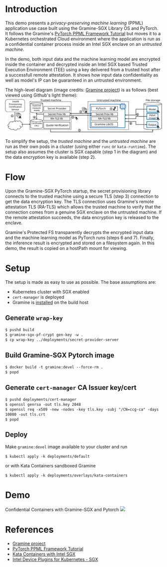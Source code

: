 # Introduction

This demo presents a _privacy-preserving machine learning_ (PPML) application
use case built using the Gramine-SGX Library OS and PyTorch. It follows the
Gramine's [PyTorch PPML Framework Tutorial](https://gramine.readthedocs.io/en/latest/tutorials/pytorch/index.html)
but moves it to a Kubernetes orchestrated Cloud environment where the
application is run as a confidential container process inside an Intel
SGX enclave on an _untrusted machine_.

In the demo, both input data and the machine learning model are encrypted
inside the container and decrypted inside an Intel SGX based Trusted Execution
Environment (TEE) using a key delivered from a trusted host after a successfull
remote attestation. It shows how input data confidentiality as well as model's
IP can be guaranteed in an untrusted environment.

The high-level diagram (image credits: [Gramine project](https://gramine.readthedocs.io/)) is as follows (best viewed using Github's light theme):
![Gramine-SGX PyTorch PPML overview (image credits: the Gramine project)](https://raw.githubusercontent.com/gramineproject/gramine/master/Documentation/tutorials/pytorch/img/workflow.svg)

To simplify the setup, the _trusted machine_ and the _untrusted machine_ are run
as their own pods in a cluster (using either `runc` or `kata-runtime`). The setup
also assumes the cluster is SGX capable (step 1 in the diagram) and the data
encryption key is available (step 2).

# Flow

Upon the Gramine-SGX PyTorch startup, the secret provisioning library connects
to the trusted machine using a secure TLS (step 3) connection to get the data
encryption key. The TLS connection uses Gramine's remote attestation TLS (RA-TLS)
which allows the trusted machine to verify that the connection comes from a
genuine SGX enclave on the untrusted machine. If the remote attestation succeeds,
the data encryption key is released to the enclave.

Gramine's Protected FS transparently decrypts the encrypted input data and the
machine learning model as PyTorch runs (steps 6 and 7). Finally, the inference
result is encrypted and stored on a filesystem again. In this demo, the result
is copied on a hostPath mount for viewing.

# Setup

The setup is made as easy to use as possible. The base assumptions are:

* Kubernetes cluster with SGX enabled
* `cert-manager` is deployed
* Gramine is [installed](https://gramine.readthedocs.io/en/latest/devel/building.html) on the build host

## Generate `wrap-key`

```
$ pushd build
$ gramine-sgx-pf-crypt gen-key -w .
$ cp wrap-key ../deployments/secret-provider-server
```

## Build Gramine-SGX Pytorch image

```
$ docker build -t gramine:devel --force-rm .
$ popd
```

## Generate `cert-manager` CA Issuer key/cert

```
$ pushd deployments/cert-manager
$ openssl genrsa -out tls.key 2048
$ openssl req -x509 -new -nodes -key tls.key -subj "/CN=ccg-ca" -days 10000 -out tls.crt
$ popd
```

## Deploy

Make `gramine:devel` image available to your cluster and run

```
$ kubectl apply -k deployments/default
```

or with Kata Containers sandboxed Gramine

```
$ kubectl apply -k deployments/overlays/kata-containers
```

# Demo

Confidential Containers with Gramine-SGX and Pytorch
[<img src="https://asciinema.org/a/luYfWr3BTdYR7Ll0Xu2FcTyou.svg" width="700">](https://asciinema.org/a/luYfWr3BTdYR7Ll0Xu2FcTyou)

# References

* [Gramine project](https://gramine.readthedocs.io/en/latest/index.html)
* [PyTorch PPML Framework Tutorial](https://gramine.readthedocs.io/en/latest/tutorials/pytorch/index.html)
* [Kata Containers with Intel SGX](https://github.com/kata-containers/kata-containers/blob/main/docs/use-cases/using-Intel-SGX-and-kata.md)
* [Intel Device Plugins for Kubernetes - SGX](https://github.com/intel/intel-device-plugins-for-kubernetes#sgx-device-plugin)
